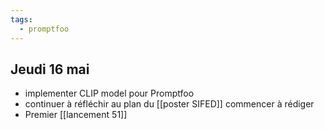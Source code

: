 ```yaml
---
tags:
  - promptfoo
---
```

## Jeudi 16 mai
- implementer CLIP model pour Promptfoo
- continuer à réfléchir au plan du [[poster SIFED]] commencer à rédiger 
- Premier [[lancement 51]]
